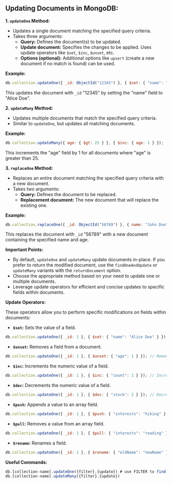 ## Updating Documents in MongoDB:

**1. `updateOne` Method:**

* Updates a single document matching the specified query criteria.
* Takes three arguments:
    * **Query:** Defines the document(s) to be updated.
    * **Update document:** Specifies the changes to be applied. Uses update operators like `$set`, `$inc`, `$unset`, etc.
    * **Options (optional):** Additional options like `upsert` (create a new document if no match is found) can be used.

**Example:**

```javascript
db.collection.updateOne({ _id: ObjectId("12345") }, { $set: { "name": "Alice Doe" } });
```

This updates the document with `_id` "12345" by setting the "name" field to "Alice Doe".

**2. `updateMany` Method:**

* Updates multiple documents that match the specified query criteria.
* Similar to `updateOne`, but updates all matching documents.

**Example:**

```javascript
db.collection.updateMany({ age: { $gt: 25 } }, { $inc: { age: 1 } });
```

This increments the "age" field by 1 for all documents where "age" is greater than 25.

**3. `replaceOne` Method:**

* Replaces an entire document matching the specified query criteria with a new document.
* Takes two arguments:
    * **Query:** Defines the document to be replaced.
    * **Replacement document:** The new document that will replace the existing one.

**Example:**

```javascript
db.collection.replaceOne({ _id: ObjectId("56789") }, { name: "John Doe", age: 30 });
```

This replaces the document with `_id` "56789" with a new document containing the specified name and age.

**Important Points:**

* By default, `updateOne` and `updateMany` update documents in-place. If you prefer to return the modified document, use the `findOneAndUpdate` or `updateMany` variants with the `returnDocument` option.
* Choose the appropriate method based on your need to update one or multiple documents.
* Leverage update operators for efficient and concise updates to specific fields within documents.

**Update Operators:**

These operators allow you to perform specific modifications on fields within documents:

* **`$set`:** Sets the value of a field.

```javascript
db.collection.updateOne({ _id: 1 }, { $set: { "name": "Alice Doe" } }); // Sets "name" to "Alice Doe"
```

* **`$unset`:** Removes a field from a document.

```javascript
db.collection.updateOne({ _id: 1 }, { $unset: { "age": 1 } }); // Removes the "age" field
```

* **`$inc`:** Increments the numeric value of a field.

```javascript
db.collection.updateOne({ _id: 1 }, { $inc: { "count": 1 } }); // Increments "count" by 1
```

* **`$dec`:** Decrements the numeric value of a field.

```javascript
db.collection.updateOne({ _id: 1 }, { $dec: { "stock": 2 } }); // Decrements "stock" by 2
```

* **`$push`:** Appends a value to an array field.

```javascript
db.collection.updateOne({ _id: 1 }, { $push: { "interests": "hiking" } }); // Adds "hiking" to the "interests" array
```

* **`$pull`:** Removes a value from an array field.

```javascript
db.collection.updateOne({ _id: 1 }, { $pull: { "interests": "reading" } }); // Removes "reading" from the "interests" array
```

* **`$rename`:** Renames a field.

```javascript
db.collection.updateOne({ _id: 1 }, { $rename: { "oldName": "newName" } }); // Renames "oldName" to "newName"
```

**Useful Commands:**
```javascript
db.[collection-name].updateOne({filter},{update}) # use FILTER to find (retrieve) the document you want to update and the UPDATE specify the changes you want to make.
db.[collection-name].updateMany({filter},{update})
```